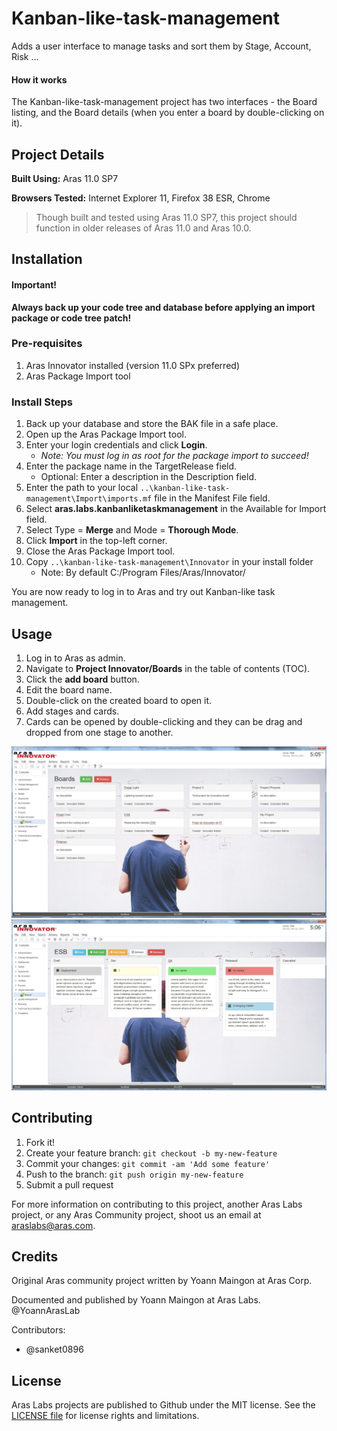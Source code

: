 # Kanban-like-task-management
Adds a user interface to manage tasks and sort them by Stage, Account, Risk ...
#### How it works
The Kanban-like-task-management project has two interfaces - the Board listing, and the Board details (when you enter a board by double-clicking on it).

## Project Details

**Built Using:** Aras 11.0 SP7

**Browsers Tested:** Internet Explorer 11, Firefox 38 ESR, Chrome

> Though built and tested using Aras 11.0 SP7, this project should function in older releases of Aras 11.0 and Aras 10.0.

## Installation

#### Important!
**Always back up your code tree and database before applying an import package or code tree patch!**

### Pre-requisites

1. Aras Innovator installed (version 11.0 SPx preferred)
2. Aras Package Import tool

### Install Steps

1. Back up your database and store the BAK file in a safe place.
2. Open up the Aras Package Import tool.
3. Enter your login credentials and click **Login**.
    * _Note: You must log in as root for the package import to succeed!_
4. Enter the package name in the TargetRelease field.
    * Optional: Enter a description in the Description field.
5. Enter the path to your local `..\kanban-like-task-management\Import\imports.mf` file in the Manifest File field.
6. Select **aras.labs.kanbanliketaskmanagement** in the Available for Import field.
7. Select Type = **Merge** and Mode = **Thorough Mode**.
8. Click **Import** in the top-left corner.
9. Close the Aras Package Import tool.
10. Copy `..\kanban-like-task-management\Innovator` in your install folder
    * Note: By default C:/Program Files/Aras/Innovator/

You are now ready to log in to Aras and try out Kanban-like task management.

## Usage

1. Log in to Aras as admin.
2. Navigate to **Project Innovator/Boards** in the table of contents (TOC).
3. Click the **add board** button.
4. Edit the board name.
5. Double-click on the created board to open it.
6. Add stages and cards.
7. Cards can be opened by double-clicking and they can be drag and dropped from one stage to another.

![Board listing view](./screenshots/boardsView.jpg)
![Cards View within a board](./screenshots/cardsSample2.jpg)

## Contributing

1. Fork it!
2. Create your feature branch: `git checkout -b my-new-feature`
3. Commit your changes: `git commit -am 'Add some feature'`
4. Push to the branch: `git push origin my-new-feature`
5. Submit a pull request

For more information on contributing to this project, another Aras Labs project, or any Aras Community project, shoot us an email at araslabs@aras.com.

## Credits

Original Aras community project written by Yoann Maingon at Aras Corp.

Documented and published by Yoann Maingon at Aras Labs. @YoannArasLab

Contributors:

* @sanket0896 

## License

Aras Labs projects are published to Github under the MIT license. See the [LICENSE file](./LICENSE.md) for license rights and limitations.
